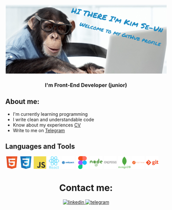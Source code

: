 <img src="./image/header.png" alt="theme">
<h3 id="header" align="center"> I'm Front-End Developer (junior)</h3>

## About me: 
* I'm currently learning programming
* I write clean and understandable code
* Know about my experiences [CV](https://spb.hh.ru/resume/a8076163ff0ce127950039ed1f5852746e4b6c)
* Write to me on [Telegram](https://t.me/skim1994)

## Languages and Tools
<div id="images">
  <img src="./image/html5-original.svg" alt="html" width="40" height="40">
  <img src="./image/css3-original.svg" alt="css" width="40" height="40">
  <img src="./image/javascript-original.svg" alt="js" width="40" height="40">
  <img src="./image/react-original-wordmark.svg" alt="react" width="40" height="40">
  <img src="./image/webpack-plain-wordmark.svg" alt="webpack" width="40" height="40">
  <img src="./image/figma-original.svg" alt="figma" width="40" height="40">
  <img src="./image/nodejs-plain-wordmark.svg" alt="node.js" width="40" height="40">
  <img src="./image/express-original-wordmark.svg" alt="express" width="40" height="40">
  <img src="./image/mongodb-plain-wordmark.svg" alt="mongoDB" width="40" height="40">
  <img src="./image/postman-plain-wordmark.svg" alt="postman" width="40" height="40">
  <img src="./image/git-plain-wordmark.svg" alt="git" width="40" height="40">
</div>


<div id="contacts" align="center">
  <h1>Contact me:</h1>
  <a href="https://www.linkedin.com/in/se-un-kim-278542215/">
    <img src="https://shields.io./badge/Linkedin-skyblue?style=for-the-badge&logo=linkedin&logoColor=white&color=blue" alt="linkedin">
  </a>
  <a href="https://t.me/skim1994">
    <img src="https://shields.io./badge/Telegram-skyblue?style=for-the-badge&logo=Telegram&logoColor=white&color=blue" alt="telegram">
  </a>
</div>